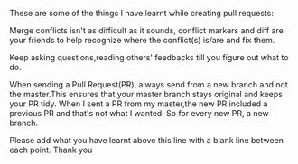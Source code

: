 These are some of the things I have learnt while creating pull requests:

Merge conflicts isn't as difficult as it sounds, conflict markers and diff are your friends to help recognize where
the conflict(s) is/are and fix them.

Keep asking questions,reading others' feedbacks till you figure out what to do.

When sending a Pull Request(PR), always send from a new branch and not the master.This ensures that your master branch
stays original and keeps your PR tidy. When I sent a PR from my master,the new PR included a previous PR and that's not
what I wanted. So for every new PR, a new branch.

Please add what you have learnt above this line with a blank line between each point. Thank you
